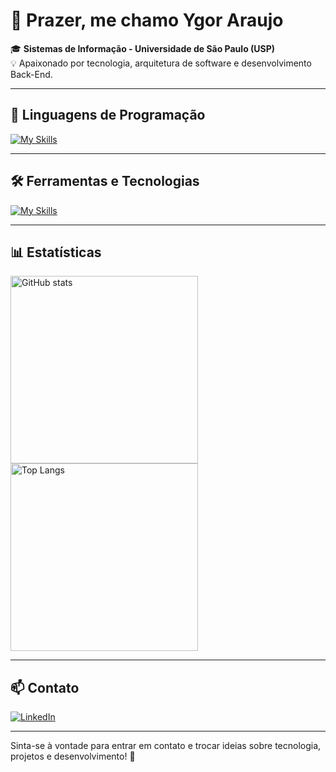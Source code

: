 # 👋 Prazer, me chamo Ygor Araujo  

🎓 **Sistemas de Informação - Universidade de São Paulo (USP)**  
💡 Apaixonado por tecnologia, arquitetura de software e desenvolvimento Back-End.  

---

## 🚀 Linguagens de Programação  
[![My Skills](https://skillicons.dev/icons?i=java,python,c,html,css,javascript,sql&theme=dark)](https://skillicons.dev)  

---

## 🛠️ Ferramentas e Tecnologias  
[![My Skills](https://skillicons.dev/icons?i=spring,qt,git,github,postman,mysql,trello,vscode,eclipse&theme=dark)](https://skillicons.dev)  

---

## 📊 Estatísticas  

<div>
  <div style="display:inline-block; margin-right:10px;">
    <img src="https://github-readme-stats.vercel.app/api?username=contygor&show_icons=true&theme=radical" alt="GitHub stats" width="300"/>
  </div>
  <div style="display:inline-block;">
    <img src="https://github-readme-stats.vercel.app/api/top-langs/?username=contygor&layout=compact&theme=radical&langs_count=8" alt="Top Langs" width="300"/>
  </div>
</div>

---

## 📫 Contato  
[![LinkedIn](https://img.shields.io/badge/-LinkedIn-0A66C2?style=flat-square&logo=linkedin&logoColor=white)](https://www.linkedin.com/in/contygor/)  

---

Sinta-se à vontade para entrar em contato e trocar ideias sobre tecnologia, projetos e desenvolvimento! 🚀  
